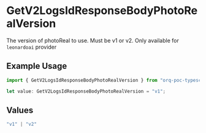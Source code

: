 # GetV2LogsIdResponseBodyPhotoRealVersion

The version of photoReal to use. Must be v1 or v2. Only available for `leonardoai` provider

## Example Usage

```typescript
import { GetV2LogsIdResponseBodyPhotoRealVersion } from "orq-poc-typescript-multi-env-version/models/operations";

let value: GetV2LogsIdResponseBodyPhotoRealVersion = "v1";
```

## Values

```typescript
"v1" | "v2"
```